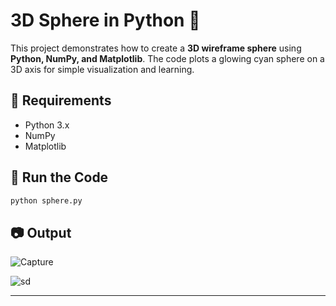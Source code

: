 # 3D Sphere in Python 🎯

This project demonstrates how to create a **3D wireframe sphere** using **Python, NumPy, and Matplotlib**. The code plots a glowing cyan sphere on a 3D axis for simple visualization and learning.

## 📌 Requirements

* Python 3.x
* NumPy
* Matplotlib

## 🚀 Run the Code

```bash
python sphere.py
```

## 📷 Output

![Capture](https://github.com/user-attachments/assets/da3a2166-43c9-4320-84ba-9af4c23953b5)

![sd](https://github.com/user-attachments/assets/07330162-b03d-47de-85fc-4e960b60e6d6)

---

